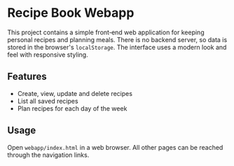 # Recipe Book Webapp

This project contains a simple front‑end web application for keeping personal recipes and planning meals. There is no backend server, so data is stored in the browser's `localStorage`. The interface uses a modern look and feel with responsive styling.

## Features

- Create, view, update and delete recipes
- List all saved recipes
- Plan recipes for each day of the week

## Usage

Open `webapp/index.html` in a web browser. All other pages can be reached through the navigation links.
